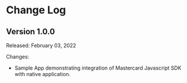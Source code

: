# Change Log

## Version 1.0.0

Released: February 03, 2022

Changes:

* Sample App demonstrating integration of Mastercard Javascript SDK with native application.

